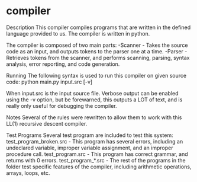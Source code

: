 compiler
========

Description
This compiler compiles programs that are written in the defined language provided to us. The compiler is written in python.

The compiler is composed of two main parts:
-Scanner - Takes the source code as an input, and outputs tokens to the parser one at a time.
-Parser - Retrieves tokens from the scanner, and performs scanning, parsing, syntax analysis, error reporting, and code generation.

Running
The following syntax is used to run this compiler on given source code:
python main.py input.src [-v]

When input.src is the input source file. Verbose output can be enabled using the -v option, but be forewarned, this outputs a LOT of text, and is really only useful for debugging the compiler.

Notes
Several of the rules were rewritten to allow them to work with this LL(1) recursive descent compiler.

Test Programs
Several test program are included to test this system:
test_program_broken.src - This program has several errors, including an undeclared variable, improper variable assignment, and an improper procedure call.
test_program.src - This program has correct grammar, and returns with 0 errors.
test_program_*.src - The rest of the programs in the folder test specific features of the compiler, including arithmetic operations, arrays, loops, etc.

